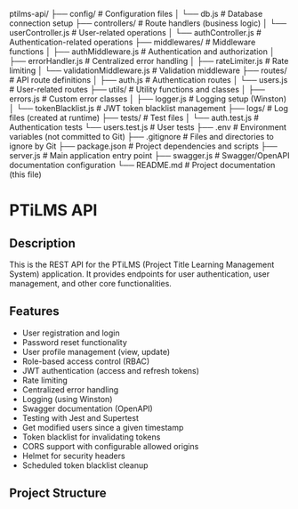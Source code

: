 ptilms-api/
├── config/                  # Configuration files
│   └── db.js                # Database connection setup
├── controllers/             # Route handlers (business logic)
│   └── userController.js    # User-related operations
│   └── authController.js    # Authentication-related operations
├── middlewares/             # Middleware functions
│   ├── authMiddleware.js    # Authentication and authorization
│   ├── errorHandler.js      # Centralized error handling
│   ├── rateLimiter.js       # Rate limiting
│   └── validationMiddleware.js # Validation middleware
├── routes/                  # API route definitions
│   ├── auth.js              # Authentication routes
│   └── users.js             # User-related routes
├── utils/                   # Utility functions and classes
│   ├── errors.js            # Custom error classes
│   ├── logger.js            # Logging setup (Winston)
│   └── tokenBlacklist.js    # JWT token blacklist management
├── logs/                    # Log files (created at runtime)
├── tests/                   # Test files
│   └── auth.test.js         # Authentication tests
    └── users.test.js        # User tests
├── .env                     # Environment variables (not committed to Git)
├── .gitignore               # Files and directories to ignore by Git
├── package.json             # Project dependencies and scripts
├── server.js                # Main application entry point
├── swagger.js               # Swagger/OpenAPI documentation configuration
└── README.md                # Project documentation (this file)

# PTiLMS API

## Description

This is the REST API for the PTiLMS (Project Title Learning Management System) application. It provides endpoints for user authentication, user management, and other core functionalities.

## Features

-   User registration and login
-   Password reset functionality
-   User profile management (view, update)
-   Role-based access control (RBAC)
-   JWT authentication (access and refresh tokens)
-   Rate limiting
-   Centralized error handling
-   Logging (using Winston)
-   Swagger documentation (OpenAPI)
-   Testing with Jest and Supertest
-   Get modified users since a given timestamp
-   Token blacklist for invalidating tokens
-   CORS support with configurable allowed origins
-   Helmet for security headers
-   Scheduled token blacklist cleanup

## Project Structure
